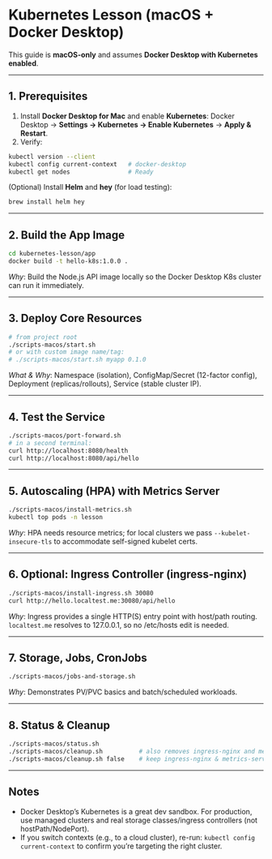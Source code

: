 # Kubernetes Lesson (macOS + Docker Desktop)

This guide is **macOS-only** and assumes **Docker Desktop with Kubernetes enabled**.

---

## 1. Prerequisites

1) Install **Docker Desktop for Mac** and enable **Kubernetes**: Docker Desktop → **Settings → Kubernetes → Enable Kubernetes** → **Apply & Restart**.  
2) Verify:
```bash
kubectl version --client
kubectl config current-context   # docker-desktop
kubectl get nodes                # Ready
```

(Optional) Install **Helm** and **hey** (for load testing):
```bash
brew install helm hey
```

---

## 2. Build the App Image

```bash
cd kubernetes-lesson/app
docker build -t hello-k8s:1.0.0 .
```

*Why*: Build the Node.js API image locally so the Docker Desktop K8s cluster can run it immediately.

---

## 3. Deploy Core Resources

```bash
# from project root
./scripts-macos/start.sh
# or with custom image name/tag:
# ./scripts-macos/start.sh myapp 0.1.0
```

*What & Why*: Namespace (isolation), ConfigMap/Secret (12-factor config), Deployment (replicas/rollouts), Service (stable cluster IP).

---

## 4. Test the Service

```bash
./scripts-macos/port-forward.sh
# in a second terminal:
curl http://localhost:8080/health
curl http://localhost:8080/api/hello
```

---

## 5. Autoscaling (HPA) with Metrics Server

```bash
./scripts-macos/install-metrics.sh
kubectl top pods -n lesson
```

*Why*: HPA needs resource metrics; for local clusters we pass `--kubelet-insecure-tls` to accommodate self-signed kubelet certs.

---

## 6. Optional: Ingress Controller (ingress-nginx)

```bash
./scripts-macos/install-ingress.sh 30080
curl http://hello.localtest.me:30080/api/hello
```

*Why*: Ingress provides a single HTTP(S) entry point with host/path routing. `localtest.me` resolves to 127.0.0.1, so no /etc/hosts edit is needed.

---

## 7. Storage, Jobs, CronJobs

```bash
./scripts-macos/jobs-and-storage.sh
```

*Why*: Demonstrates PV/PVC basics and batch/scheduled workloads.

---

## 8. Status & Cleanup

```bash
./scripts-macos/status.sh
./scripts-macos/cleanup.sh          # also removes ingress-nginx and metrics-server
./scripts-macos/cleanup.sh false    # keep ingress-nginx & metrics-server
```

---

## Notes

- Docker Desktop’s Kubernetes is a great dev sandbox. For production, use managed clusters and real storage classes/ingress controllers (not hostPath/NodePort).
- If you switch contexts (e.g., to a cloud cluster), re-run: `kubectl config current-context` to confirm you’re targeting the right cluster.
